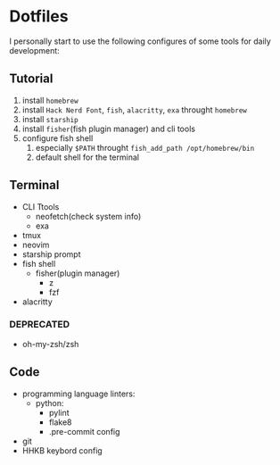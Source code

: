 # Dotfiles

I personally start to use the following configures of some tools for daily development:

## Tutorial

1. install `homebrew`
2. install `Hack Nerd Font`, `fish`, `alacritty`, `exa` throught `homebrew`
3. install `starship`
4. install `fisher`(fish plugin manager) and cli tools
5. configure fish shell
    1. especially `$PATH` throught `fish_add_path /opt/homebrew/bin`
    2. default shell for the terminal

## Terminal

- CLI Ttools
  - neofetch(check system info)
  - exa
- tmux
- neovim
- starship prompt
- fish shell
  - fisher(plugin manager)
    - z
    - fzf
- alacritty

### DEPRECATED

- oh-my-zsh/zsh

## Code

- programming language linters:
  - python:
    - pylint
    - flake8
    - .pre-commit config
- git
- HHKB keybord config
